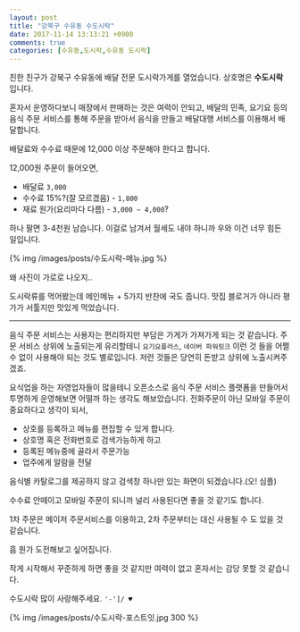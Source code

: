 ```yaml
---
layout: post
title: "강북구 수유동 수도시락"
date: 2017-11-14 13:13:21 +0900
comments: true
categories: [수유동,도시락,수유동 도시락]
---
```


친한 친구가 강북구 수유동에 배달 전문 도시락가게를 열었습니다.
상호명은 **수도시락** 입니다.

혼자서 운영하다보니 매장에서 판매하는 것은 여력이 안되고,
배달의 민족, 요기요 등의 음식 주문 서비스를 통해 주문을 받아서 음식을 만들고 배달대행
서비스를 이용해서 배달합니다.

배달료와 수수료 때문에 12,000 이상 주문해야 한다고 합니다.

12,000원 주문이 들어오면,

- 배달료 `3,000`
- 수수료 15%?(잘 모르겠음) - `1,800`
- 재료 원가(요리마다 다름) - `3,000 ~ 4,000`?

하나 팔면 3-4천원 남습니다.
이걸로 남겨서 월세도 내야 하니까 우와 이건 너무 힘든 일입니다.

{% img /images/posts/수도시락-메뉴.jpg %}

왜 사진이 가로로 나오지..

도시락류를 먹어봤는데 메인메뉴 + 5가지 반찬에 국도 줍니다.
맛집 블로거가 아니라 평가가 서툴지만 맛있게 먹었습니다.

-------------------------------------

음식 주문 서비스는 사용자는 편리하지만 부담은 가게가 가져가게 되는 것 같습니다.
주문 서비스 상위에 노출되는게 유리할테니 `요기요플러스`, `네이버 파워링크` 이런 것 들을
어쩔 수 없이 사용해야 되는 것도 별로입니다.
저런 것들은 당연히 돈받고 상위에 노출시켜주겠죠.

요식업을 하는 자영업자들이 많을테니 오픈소스로 음식 주문 서비스 플랫폼을 만들어서 투명하게
운영해보면 어떨까 하는 생각도 해보았습니다.
전화주문이 아닌 모바일 주문이 중요하다고 생각이 되서,

- 상호를 등록하고 메뉴를 편집할 수 있게 합니다.
- 상호명 혹은 전화번호로 검색가능하게 하고
- 등록된 메뉴중에 골라서 주문가능
- 업주에게 알람을 전달

음식별 카탈로그를 제공하지 않고 검색창 하나만 있는 화면이 되겠습니다.(오! 심플)

수수료 안떼이고 모바일 주문이 되니까 널리 사용된다면 좋을 것 같기도 합니다.

1차 주문은 메이저 주문서비스를 이용하고, 2차 주문부터는 대신 사용될 수 도 있을 것
같습니다.

흠 뭔가 도전해보고 싶어집니다.

작게 시작해서 꾸준하게 하면 좋을 것 같지만 여력이 없고 혼자서는 감당 못할 것 같습니다.

수도시락 많이 사랑해주세요. `'-']/ ♥`

{% img /images/posts/수도시락-포스트잇.jpg 300 %}
